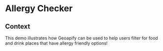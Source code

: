 # Allergy Checker

## Context
This demo illustrates how Geoapify can be used to help users filter for food and drink places that have allergy friendly options!